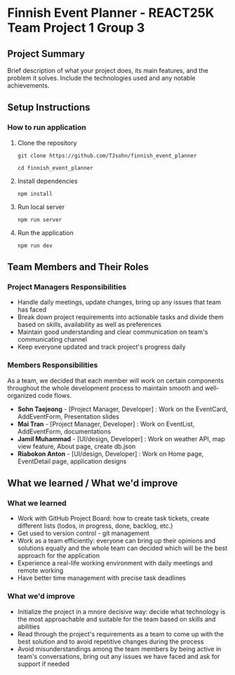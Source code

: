 # Finnish Event Planner - REACT25K Team Project 1 Group 3

## Project Summary

Brief description of what your project does, its main features, and the problem it solves. Include the technologies used and any notable achievements.

## Setup Instructions

### How to run application

1. Clone the repository

   ```
   git clone https://github.com/TJsohn/finnish_event_planner

   cd finnish_event_planner
   ```

2. Install dependencies

   ```
   npm install
   ```

3. Run local server

   ```
   npm run server
   ```

4. Run the application

   ```
   npm run dev
   ```

## Team Members and Their Roles

### Project Managers Responsibilities

- Handle daily meetings, update changes, bring up any issues that team has faced
- Break down project requirements into actionable tasks and divide them based on skills, availability as well as preferences
- Maintain good understanding and clear communication on team's communicating channel
- Keep everyone updated and track project's progress daily

### Members Responsibilities

As a team, we decided that each member will work on certain components throughout the whole development process to maintain smooth and well-organized code flows.

- **Sohn Taejeong** - [Project Manager, Developer] : Work on the EventCard, AddEventForm, Presentation slides
- **Mai Tran** - [Project Manager, Developer] : Work on EventList, AddEventForm, documentations
- **Jamil Muhammad** - [UI/design, Developer] : Work on weather API, map view feature, About page, create db.json
- **Riabokon Anton** - [UI/design, Developer] : Work on Home page, EventDetail page, application designs

## What we learned / What we'd improve

### What we learned

- Work with GitHub Project Board: how to create task tickets, create different lists (todos, in progress, done, backlog, etc.)
- Get used to version control - git management
- Work as a team efficiently: everyone can bring up their opinions and solutions equally and the whole team can decided which will be the best approach for the application
- Experience a real-life working environment with daily meetings and remote working
- Have better time management with precise task deadlines

### What we'd improve

- Initialize the project in a mnore decisive way: decide what technology is the most approachable and suitable for the team based on skills and abilities
- Read through the project's requirements as a team to come up with the best solution and to avoid repetitive changes during the process
- Avoid misunderstandings among the team members by being active in team's conversations, bring out any issues we have faced and ask for support if needed
